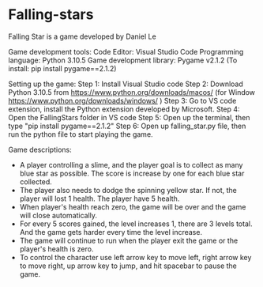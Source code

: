 # Falling-stars
Falling Star is a game developed by Daniel Le

Game development tools:
Code Editor: Visual Studio Code
Programming language: Python 3.10.5
Game development library: Pygame v2.1.2 (To install: pip install pygame==2.1.2)

Setting up the game:
    Step 1: Install Visual Studio code
    Step 2: Download Python 3.10.5 from https://www.python.org/downloads/macos/ (for Window https://www.python.org/downloads/windows/ )
    Step 3: Go to VS code extension, install the Python extension developed by Microsoft.
    Step 4: Open the FallingStars folder in VS code
    Step 5: Open up the terminal, then type "pip install pygame==2.1.2"
    Step 6: Open up falling_star.py file, then run the python file to start playing the game.

Game descriptions:
 - A player controlling a slime, and the player goal is to collect as many blue star as possible. The score is increase by one for each blue star collected.
 - The player also needs to dodge the spinning yellow star. If not, the player will lost 1 health. The player have 5 health.
 - When player's health reach zero, the game will be over and the game will close automatically.
 - For every 5 scores gained, the level increases 1, there are 3 levels total. And the game gets harder every time the level increase.
 - The game will continue to run when the player exit the game or the player's health is zero.
 - To control the character use left arrow key to move left, right arrow key to move right, up arrow key to jump, and hit spacebar to pause the game.

